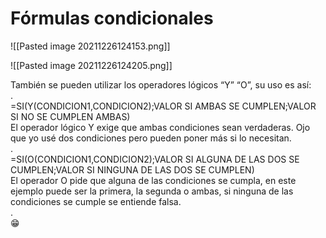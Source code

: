 # Fórmulas condicionales

![[Pasted image 20211226124153.png]]

![[Pasted image 20211226124205.png]]

También se pueden utilizar los operadores lógicos “Y” “O”, su uso es así:  
.  
=SI(Y(CONDICION1,CONDICION2);VALOR SI AMBAS SE CUMPLEN;VALOR SI NO SE CUMPLEN AMBAS)  
El operador lógico Y exige que ambas condiciones sean verdaderas. Ojo que yo usé dos condiciones pero pueden poner más si lo necesitan.  
.  
=SI(O(CONDICION1,CONDICION2);VALOR SI ALGUNA DE LAS DOS SE CUMPLEN;VALOR SI NINGUNA DE LAS DOS SE CUMPLEN)  
El operador O pide que alguna de las condiciones se cumpla, en este ejemplo puede ser la primera, la segunda o ambas, si ninguna de las condiciones se cumple se entiende falsa.  
.  
😁